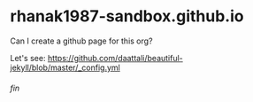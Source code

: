 # rhanak1987-sandbox.github.io
Can I create a github page for this org?

Let's see:
https://github.com/daattali/beautiful-jekyll/blob/master/_config.yml

###### fin
